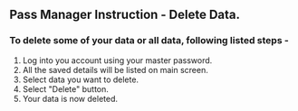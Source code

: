 ## Pass Manager Instruction - Delete Data.
### To delete some of your data or all data, following listed steps - 
 1. Log into you account using your master password.
 2. All the saved details will be listed on main screen.
 3. Select data you want to delete.
 4. Select "Delete" button.
 5. Your data is now deleted.
